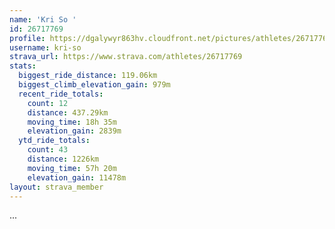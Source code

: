 ```yaml
---
name: 'Kri So '
id: 26717769
profile: https://dgalywyr863hv.cloudfront.net/pictures/athletes/26717769/7761026/13/large.jpg
username: kri-so
strava_url: https://www.strava.com/athletes/26717769
stats:
  biggest_ride_distance: 119.06km
  biggest_climb_elevation_gain: 979m
  recent_ride_totals:
    count: 12
    distance: 437.29km
    moving_time: 18h 35m
    elevation_gain: 2839m
  ytd_ride_totals:
    count: 43
    distance: 1226km
    moving_time: 57h 20m
    elevation_gain: 11478m
layout: strava_member
--- 
```

...
